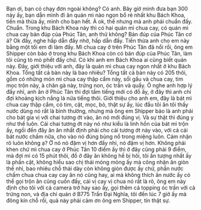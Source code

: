 Bạn ơi, bạn có chạy đơn ngoài không?
Có anh.
Bây giờ mình đưa bạn 300 này ấy, bạn dẫn mình đi ăn quán mì nào ngon bổ rẻ nhất khu Bách Khoa, tiền mà thừa ấy, mình cho bạn hết.
À ok, thế nhưng mà anh phải chuẩn đấy.
Chuẩn.
Trong khu Bách Khoa này thì có hai quán mì chua cay, có quán mì chua cay bản đúp của Phúc Tân, anh thử không?
Bản đúp của Phúc Tân cơ á?
Ok đấy, nghe hấp dẫn đấy nhờ, hấp dẫn đấy.
Tiền thừa anh cho em này bằng một tối em đi làm đấy.
Mì chua cay ở trên Phúc Tân đã nổi rồi, ông em Shipper còn bảo ở trong khu Bách Khoa còn có bản đúp của Phúc Tân, làm tôi cũng tò mò phết đấy chứ.
Có khi anh em Bách Khoa ai cũng biết quán này.
Đây, giới thiệu với anh, đây là quán mì chua cay ngon nhất ở khu Bách Khoa.
Tổng tất cả bàn này là bao nhiêu?
Tổng tất cả bàn này có 205 thôi, gồm có những món mì chua cay thập cẩm này, sổi gấu và chua cay, tim mọc trộn này, à chân gà này, trứng non, óc trần và quẩy.
Ô nghe anh hợp lý đấy nhỉ, anh ăn ở Phúc Tân thì đợi tầm tiếng mới có đồ ấy, ở đây thì anh chỉ đợi khoảng kịch nắng là nửa tiếng thôi.
Giới thiệu cho anh em, đây là bát mì chua cay thập cẩm, có tim, cật, mọc, bò, thật sự ấy, lúc đầu tôi ăn tôi thấy nước dùng nó rất là bình thường, nhưng mà ông em Shipper bảo là anh phải cho bát gia vị với chai tương ớt vào, ăn nó mới đúng vị. Và sự thật thì đúng y như thế luôn. Cái chai tương ớt này nó như kiểu là linh hồn của bát mì trộn ấy, ngồi đến đây ăn ăn nhất định phải cho cái tương ớt này vào, với cả cái bát nước chấm nữa, cho vào nó đúng bùng nổ trong miệng luôn. Cảm nhận rõ luôn không ạ?
Ờ nó nó đậm vị hơn đấy nhỉ, nó đậm vị hơn.
Không phải khen chứ mì chua cay ở Phúc Tân 10 điểm ấy thì ở đây cũng phải 9 điểm, mà đợi mì có 15 phút thôi, đồ ở đây ăn không hề bị hôi, tôi ấn tượng nhất ấy là phần cật, không hiểu sao chị thái mỏng mỏng ấy mà công nhận ăn giòn thế nhỉ, bao nhiêu chỗ thái dày còn không giòn được ấy chứ, phần nước chấm chua chua cay cay ăn nó cũng hay, ai mà không thích ăn nước ấy có thể gọi trộn ăn cũng cuốn đấy, cái vị cay vị chua nó rất là rõ, ông em này định cho tôi với cả camera trớ hay sao ấy, gọi thêm cả topping óc trần với cả trứng non, và địa chỉ quán ở B775 Trần Đại Nghĩa, tôi đến lúc 7 giờ ấy mà đông kín chỗ rồi, quả này phải cảm ơn ông em Shipper, tín thật sự.